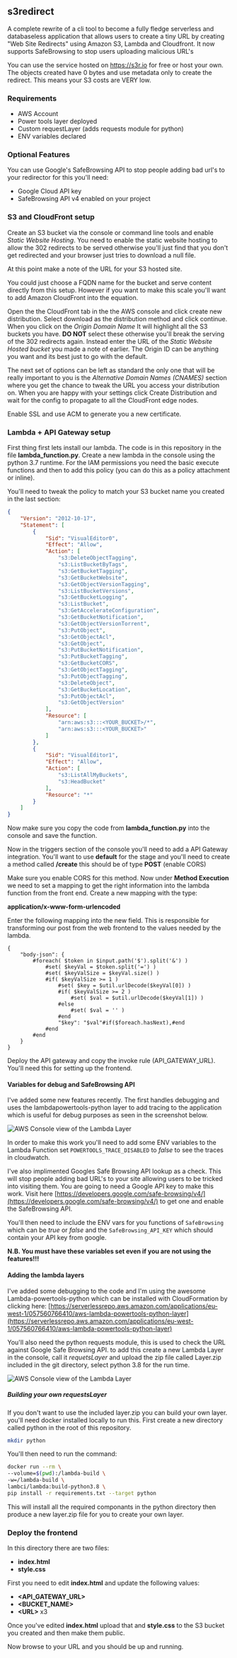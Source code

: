 ## **s3redirect**

A complete rewrite of a cli tool to become a fully fledge serverless and databaseless application that allows users to create a tiny URL by creating "Web Site Redirects" using Amazon S3, Lambda and Cloudfront. It now supports SafeBrowsing to stop users uploading malicious URL's

You can use the service hosted on https://s3r.io for free or host your own. The objects created have 0 bytes and use metadata only to create the redirect. This means your S3 costs are VERY low.

### **Requirements**

- AWS Account
- Power tools layer deployed 
- Custom requestLayer (adds requests module for python)
- ENV variables declared

### **Optional Features**

You can use Google's SafeBrowsing API to stop people adding bad url's to your redirector for this you'll need:

- Google Cloud API key
- SafeBrowsing API v4 enabled on your project

### **S3 and CloudFront setup**

Create an S3 bucket via the console or command line tools and enable *Static Website Hosting*. You need to enable the static website hosting to allow the 302 redirects to be served otherwise you'll just find that you don't get redirected and your browser just tries to download a null file.

At this point make a note of the URL for your S3 hosted site.

You could just choose a FQDN name for the bucket and serve content directly from this setup. However if you want to make this scale you'll want to add Amazon CloudFront into the equation.

Open the the CloudFront tab in the the AWS console and click create new distribution. Select download as the distribution method and click continue. When you click on the *Origin Domain Name* It will highlight all the S3 buckets you have. **DO NOT** select these otherwise you'll break the serving of the 302 redirects again. Instead enter the URL of the *Static Website Hosted bucket* you made a note of earlier. The Origin ID can be anything you want and its best just to go with the default.

The next set of options can be left as standard the only one that will be really important to you is the *Alternative Domain Names (CNAMES)* section where you get the chance to tweak the URL you access your distribution on. When you are happy with your settings click Create Distribution and wait for the config to propagate to all the CloudFront edge nodes.

Enable SSL and use ACM to generate you a new certificate.

### **Lambda + API Gateway setup**

First thing first lets install our lambda. The code is in this repository in the file **lambda_function.py**. Create a new lambda in the console using the python 3.7 runtime. For the IAM permissions you need the basic execute functions and then to add this policy (you can do this as a policy attachment or inline).

You'll need to tweak the policy to match your S3 bucket name you created in the last section:

```json
{
    "Version": "2012-10-17",
    "Statement": [
        {
            "Sid": "VisualEditor0",
            "Effect": "Allow",
            "Action": [
                "s3:DeleteObjectTagging",
                "s3:ListBucketByTags",
                "s3:GetBucketTagging",
                "s3:GetBucketWebsite",
                "s3:GetObjectVersionTagging",
                "s3:ListBucketVersions",
                "s3:GetBucketLogging",
                "s3:ListBucket",
                "s3:GetAccelerateConfiguration",
                "s3:GetBucketNotification",
                "s3:GetObjectVersionTorrent",
                "s3:PutObject",
                "s3:GetObjectAcl",
                "s3:GetObject",
                "s3:PutBucketNotification",
                "s3:PutBucketTagging",
                "s3:GetBucketCORS",
                "s3:GetObjectTagging",
                "s3:PutObjectTagging",
                "s3:DeleteObject",
                "s3:GetBucketLocation",
                "s3:PutObjectAcl",
                "s3:GetObjectVersion"
            ],
            "Resource": [
                "arn:aws:s3:::<YOUR_BUCKET>/*",
                "arn:aws:s3:::<YOUR_BUCKET>"
            ]
        },
        {
            "Sid": "VisualEditor1",
            "Effect": "Allow",
            "Action": [
                "s3:ListAllMyBuckets",
                "s3:HeadBucket"
            ],
            "Resource": "*"
        }
    ]
}
```

Now make sure you copy the code from **lambda_function.py** into the console and save the function.

Now in the triggers section of the console you'll need to add a API Gateway integration. You'll want to use __default__ for the stage and you'll need to create a method called **/create** this should be of type **POST** (enable CORS)

Make sure you enable CORS for this method. Now under **Method Execution** we need to set a mapping to get the right information into the lambda function from the front end. Create a new mapping with the type:

__application/x-www-form-urlencoded__

Enter the following mapping into the new field. This is responsible for transforming our post from the web frontend to the values needed by the lambda.

```
{
    "body-json": {
        #foreach( $token in $input.path('$').split('&') )
            #set( $keyVal = $token.split('=') )
            #set( $keyValSize = $keyVal.size() )
            #if( $keyValSize >= 1 )
                #set( $key = $util.urlDecode($keyVal[0]) )
                #if( $keyValSize >= 2 )
                    #set( $val = $util.urlDecode($keyVal[1]) )
                #else
                    #set( $val = '' )
                #end
                "$key": "$val"#if($foreach.hasNext),#end
            #end
        #end
    }
}
```

Deploy the API gateway and copy the invoke rule (API_GATEWAY_URL). You'll need this for setting up the frontend.

#### Variables for debug and SafeBrowsing API

I've added some new features recently. The first handles debugging and uses the lambdapowertools-python layer to add tracing to the application which is useful for debug purposes as seen in the screenshot below.

![AWS Console view of the Lambda Layer](images/tracing.png)

In order to make this work you'll need to add some ENV variables to the Lambda Function set ``POWERTOOLS_TRACE_DISABLED`` to _false_ to see the traces in cloudwatch.

I've also implimented Googles Safe Browsing API lookup as a check. This will stop people adding bad URL's to your site allowing users to be tricked into visiting them. You are going to need a Google API key to make this work. Visit here [https://developers.google.com/safe-browsing/v4/](https://developers.google.com/safe-browsing/v4/) to get one and enable the SafeBrowsing API.

You'll then need to include the ENV vars for you functions of ``SafeBrowsing`` which can be _true_ or _false_ and the ``SafeBrowsing_API_KEY`` which should contain your API key from google.

__N.B. You must have these variables set even if you are not using the features!!!__

#### Adding the lambda layers

I've added some debugging to the code and I'm using the awesome Lambda-powertools-python which can be installed with CloudFormation by clicking here: [https://serverlessrepo.aws.amazon.com/applications/eu-west-1/057560766410/aws-lambda-powertools-python-layer](https://serverlessrepo.aws.amazon.com/applications/eu-west-1/057560766410/aws-lambda-powertools-python-layer)

You'll also need the python requests module, this is used to check the URL against Google Safe Browsing API. to add this create a new Lambda Layer in the console, call it _requetsLayer_ and upload the zip file called Layer.zip included in the git directory, select python 3.8 for the run time.

![AWS Console view of the Lambda Layer](images/requestsLayer.png)


##### Building your own requestsLayer

If you don't want to use the included layer.zip you can build your own layer. you'll need docker installed locally to run this. First create a new directory called python in the root of this repository.

```bash
mkdir python
```

You'll then need to run the command:

```bash
docker run --rm \
--volume=$(pwd):/lambda-build \
-w=/lambda-build \
lambci/lambda:build-python3.8 \
pip install -r requirements.txt --target python
```

This will install all the required componants in the python directory then produce a new layer.zip file for you to create your own layer.

### **Deploy the frontend**

In this directory there are two files:

- **index.html**
- **style.css**

First you need to edit **index.html** and update the following values:

- **\<API\_GATEWAY\_URL\>**
- **\<BUCKET\_NAME\>**
- **\<URL\>** x3

Once you've edited **index.html** upload that and **style.css** to the S3 bucket you created and then make them public.

Now browse to your URL and you should be up and running.
